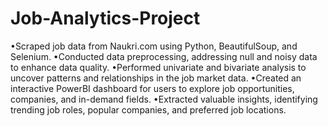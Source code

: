 # Job-Analytics-Project

•Scraped job data from Naukri.com using Python, BeautifulSoup, and Selenium.
•Conducted data preprocessing, addressing null and noisy data to enhance data quality.
•Performed univariate and bivariate analysis to uncover patterns and relationships in the job market data.
•Created an interactive PowerBI dashboard for users to explore job opportunities, companies, and in-demand fields.
•Extracted valuable insights, identifying trending job roles, popular companies, and preferred job locations.
